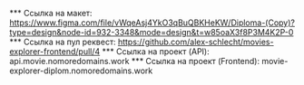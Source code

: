 *** Ссылка на макет: https://www.figma.com/file/vWqeAsj4YkO3qBuQBKHeKW/Diploma-(Copy)?type=design&node-id=932-3348&mode=design&t=w85oaX3f8P3M4K2P-0
*** Ссылка на пул реквест: https://github.com/alex-schlecht/movies-explorer-frontend/pull/4
*** Ссылка на проект (API): api.movie.nomoredomains.work
*** Ссылка на проект (Frontend): movie-explorer-diplom.nomoredomains.work